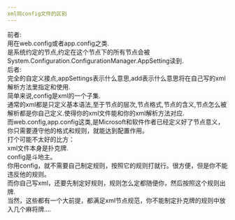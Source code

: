 ```yaml
---
xml同config文件的区别
---
```

前者:  
用在web.config或者app.config之类.  
<appSettings>是系统约定的节点,约定在这个节点下的所有<add />节点会被System.Configuration.ConfigurationManager.AppSetting读到.  
后者:  
完全的自定义接点,appSettings表示什么意思,add表示什么意思将在自己写的xml解析方法里指定和使用.  
简单来说,config是xml的一个子集.  
通常的xml都是只定义基本语法,至于节点的层次,节点格式,节点的含义,节点怎么被解析都是你自己定义.使得你的xml文件能和你的xml解析方法对应.  
而web.config,app.config这类,是Microsoft和软件作者已经定义好了节点意义，你只需要遵守他的格式和规则，就能达到配置作用。  
打个可能不太好的比方：  
xml文件本身是扑克牌.  
config是斗地主。  
你用config，就不需要自己制定规则，按照它的规则打就行。很方便，但是你不能违反他的规则。  
而你自己写xml，还要先制定好规则，规则怎么定都随便你，然后按照这个规则出牌.  
当然，这些都有一个大前提，都满足xml节点规范，你不能制定扑克牌的规则中放入几个麻将牌....  
